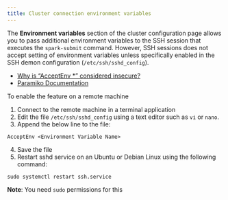 ```yaml
---
title: Cluster connection environment variables
---
```


The **Environment variables** section of the cluster configuration page allows you to pass additional environment variables to the SSH session that executes the `spark-submit` command. However, SSH sessions does not accept setting of environment variables unless specifically enabled in the SSH demon configuration (`/etc/ssh/sshd_config`).

- [Why is “AcceptEnv *” considered insecure?](https://serverfault.com/questions/427522/why-is-acceptenv-considered-insecure)
- [Paramiko Documentation](http://docs.paramiko.org/en/stable/api/channel.html#paramiko.channel.Channel.set_environment_variable)

To enable the feature on a remote machine
1. Connect to the remote machine in a terminal application
2. Edit the file `/etc/ssh/sshd_config` using a text editor such as `vi` or `nano`.
3. Append the below line to the file:
```
AcceptEnv <Environment Variable Name>
``` 
4. Save the file
5. Restart sshd service on an Ubuntu or Debian Linux using the following command: 
```
sudo systemctl restart ssh.service
```

**Note**: You need `sudo` permissions for this
